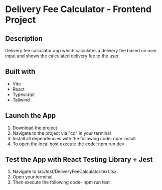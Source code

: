 # Delivery Fee Calculator - Frontend Project

## Description

Delivery fee calculator app which calculates a delivery fee based on user input and shows the calculated delivery fee to the user.

## Built with

- Vite
- React
- Typescript
- Tailwind

## Launch the App

1. Download the project
2. Navigate to the project via "cd" in your terminal
3. Install all dependencies with the following code: npm install
4. To open the local host execute the code: npm run dev

## Test the App with React Testing Library + Jest

1. Navigate to src/_test_/DeliveryFeeCalculator.text.tsx
2. Open your terminal
3. Then execute the following code- npm run test
